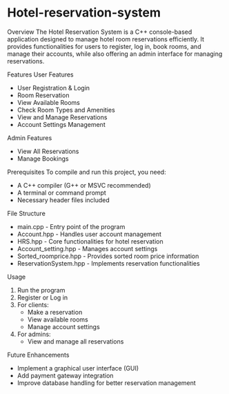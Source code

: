 # Hotel-reservation-system

Overview
The Hotel Reservation System is a C++ console-based application designed to manage hotel room reservations efficiently. It provides functionalities for users to register, log in, book rooms, and manage their accounts, while also offering an admin interface for managing reservations.

 Features
 User Features
- User Registration & Login
- Room Reservation
- View Available Rooms
- Check Room Types and Amenities
- View and Manage Reservations
- Account Settings Management

 Admin Features
- View All Reservations
- Manage Bookings

 Prerequisites
To compile and run this project, you need:
- A C++ compiler (G++ or MSVC recommended)
- A terminal or command prompt
- Necessary header files included

 File Structure
- main.cpp - Entry point of the program
- Account.hpp - Handles user account management
- HRS.hpp - Core functionalities for hotel reservation
- Account_setting.hpp - Manages account settings
- Sorted_roomprice.hpp - Provides sorted room price information
- ReservationSystem.hpp - Implements reservation functionalities

Usage
1. Run the program
2. Register or Log in
3. For clients:
   - Make a reservation
   - View available rooms
   - Manage account settings
4. For admins:
   - View and manage all reservations
   
 Future Enhancements
- Implement a graphical user interface (GUI)
- Add payment gateway integration
- Improve database handling for better reservation management
